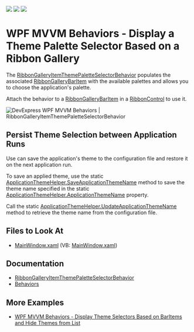 <!-- default badges list -->
![](https://img.shields.io/endpoint?url=https://codecentral.devexpress.com/api/v1/VersionRange/187842513/21.1.5%2B)
[![](https://img.shields.io/badge/Open_in_DevExpress_Support_Center-FF7200?style=flat-square&logo=DevExpress&logoColor=white)](https://supportcenter.devexpress.com/ticket/details/T828699)
[![](https://img.shields.io/badge/📖_How_to_use_DevExpress_Examples-e9f6fc?style=flat-square)](https://docs.devexpress.com/GeneralInformation/403183)
<!-- default badges end -->

#  WPF MVVM Behaviors - Display a Theme Palette Selector Based on a Ribbon Gallery

The [RibbonGalleryItemThemePaletteSelectorBehavior](https://docs.devexpress.com/WPF/DevExpress.Xpf.Ribbon.RibbonGalleryItemThemePaletteSelectorBehavior) populates the associated [RibbonGalleryBarItem](https://docs.devexpress.com/WPF/DevExpress.Xpf.Ribbon.RibbonGalleryBarItem) with the available palettes and allows you to choose the application's palette.

Attach the behavior to a [RibbonGalleryBarItem](https://docs.devexpress.com/WPF/DevExpress.Xpf.Ribbon.RibbonGalleryBarItem) in a [RibbonControl](https://docs.devexpress.com/WPF/DevExpress.Xpf.Ribbon.RibbonControl) to use it.

![DevExpress WPF MVVM Behaviors | RibbonGalleryItemThemePaletteSelectorBehavior](https://user-images.githubusercontent.com/12169834/134533357-1bd6f6a7-04da-43b8-ad43-813182a8428a.png)


## Persist Theme Selection between Application Runs

Use can save the application's theme to the configuration file and restore it on the next application run.

To save an applied theme, use the static [ApplicationThemeHelper.SaveApplicationThemeName](https://docs.devexpress.com/WPF/DevExpress.Xpf.Core.ApplicationThemeHelper.SaveApplicationThemeName) method to save the theme name specified in the static [ApplicationThemeHelper.ApplicationThemeName](https://docs.devexpress.com/WPF/DevExpress.Xpf.Core.ApplicationThemeHelper.ApplicationThemeName) property.

Call the static [ApplicationThemeHelper.UpdateApplicationThemeName](https://docs.devexpress.com/WPF/DevExpress.Xpf.Core.ApplicationThemeHelper.UpdateApplicationThemeName) method to retrieve the theme name from the configuration file.

<!-- default file list -->
## Files to Look At

* [MainWindow.xaml](./CS/MainWindow.xaml) (VB: [MainWindow.xaml](./VB/MainWindow.xaml))
<!-- default file list end -->

## Documentation

- [RibbonGalleryItemThemePaletteSelectorBehavior](https://docs.devexpress.com/WPF/DevExpress.Xpf.Ribbon.RibbonGalleryItemThemePaletteSelectorBehavior)
- [Behaviors](https://docs.devexpress.com/WPF/17442/mvvm-framework/behaviors)

## More Examples
- [WPF MVVM Behaviors - Display Theme Selectors Based on BarItems and Hide Themes from List](https://github.com/DevExpress-Examples/wpf-mvvm-behaviors-barItems-based-theme-selectors)
